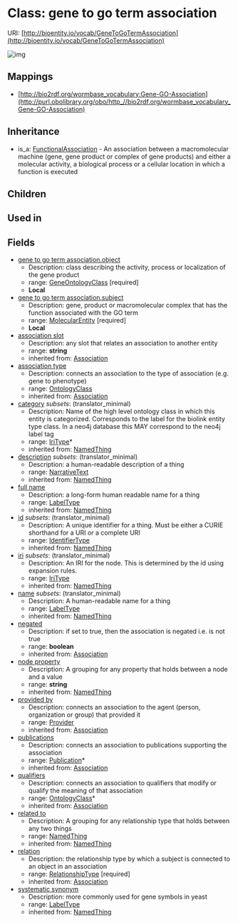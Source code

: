 # Class: gene to go term association




URI: [http://bioentity.io/vocab/GeneToGoTermAssociation](http://bioentity.io/vocab/GeneToGoTermAssociation)

![img](http://yuml.me/diagram/nofunky;dir:TB/class/\[GeneToGoTermAssociation|id(i):identifier_type%20%3F;name(i):label_type%20%3F;category(i):iri_type%20*;node_property(i):string%20%3F;iri(i):iri_type%20%3F;full_name(i):label_type%20%3F;description(i):narrative_text%20%3F;systematic_synonym(i):label_type%20%3F;negated(i):boolean%20%3F;association_slot(i):string%20%3F]-%20provided%20by(i)%20%3F>\[Provider],%20\[GeneToGoTermAssociation]-%20publications(i)%20*>\[Publication],%20\[GeneToGoTermAssociation]-%20qualifiers(i)%20*>\[OntologyClass],%20\[GeneToGoTermAssociation]-%20relation(i)>\[RelationshipType],%20\[GeneToGoTermAssociation]-%20association%20type(i)%20%3F>\[OntologyClass],%20\[GeneToGoTermAssociation]-%20related%20to(i)%20%3F>\[NamedThing],%20\[GeneToGoTermAssociation]-%20object>\[GeneOntologyClass],%20\[GeneToGoTermAssociation]-%20subject>\[MolecularEntity],%20\[FunctionalAssociation]^-\[GeneToGoTermAssociation])
## Mappings

 * [http://bio2rdf.org/wormbase_vocabulary:Gene-GO-Association](http://purl.obolibrary.org/obo/http_//bio2rdf.org/wormbase_vocabulary_Gene-GO-Association)
## Inheritance

 *  is_a: [FunctionalAssociation](FunctionalAssociation.md) - An association between a macromolecular machine (gene, gene product or complex of gene products) and either a molecular activity, a biological process or a cellular location in which a function is executed
## Children

## Used in

## Fields

 * [gene to go term association.object](gene_to_go_term_association_object.md)
    * Description: class describing the activity, process or localization of the gene product
    * range: [GeneOntologyClass](GeneOntologyClass.md) [required]
    * __Local__
 * [gene to go term association.subject](gene_to_go_term_association_subject.md)
    * Description: gene, product or macromolecular complex that has the function associated with the GO term
    * range: [MolecularEntity](MolecularEntity.md) [required]
    * __Local__
 * [association slot](association_slot.md)
    * Description: any slot that relates an association to another entity
    * range: **string**
    * inherited from: [Association](Association.md)
 * [association type](association_type.md)
    * Description: connects an association to the type of association (e.g. gene to phenotype)
    * range: [OntologyClass](OntologyClass.md)
    * inherited from: [Association](Association.md)
 * [category](category.md) *subsets*: (translator_minimal)
    * Description: Name of the high level ontology class in which this entity is categorized. Corresponds to the label for the biolink entity type class. In a neo4j database this MAY correspond to the neo4j label tag
    * range: [IriType](IriType.md)*
    * inherited from: [NamedThing](NamedThing.md)
 * [description](description.md) *subsets*: (translator_minimal)
    * Description: a human-readable description of a thing
    * range: [NarrativeText](NarrativeText.md)
    * inherited from: [NamedThing](NamedThing.md)
 * [full name](full_name.md)
    * Description: a long-form human readable name for a thing
    * range: [LabelType](LabelType.md)
    * inherited from: [NamedThing](NamedThing.md)
 * [id](id.md) *subsets*: (translator_minimal)
    * Description: A unique identifier for a thing. Must be either a CURIE shorthand for a URI or a complete URI
    * range: [IdentifierType](IdentifierType.md)
    * inherited from: [NamedThing](NamedThing.md)
 * [iri](iri.md) *subsets*: (translator_minimal)
    * Description: An IRI for the node. This is determined by the id using expansion rules.
    * range: [IriType](IriType.md)
    * inherited from: [NamedThing](NamedThing.md)
 * [name](name.md) *subsets*: (translator_minimal)
    * Description: A human-readable name for a thing
    * range: [LabelType](LabelType.md)
    * inherited from: [NamedThing](NamedThing.md)
 * [negated](negated.md)
    * Description: if set to true, then the association is negated i.e. is not true
    * range: **boolean**
    * inherited from: [Association](Association.md)
 * [node property](node_property.md)
    * Description: A grouping for any property that holds between a node and a value
    * range: **string**
    * inherited from: [NamedThing](NamedThing.md)
 * [provided by](provided_by.md)
    * Description: connects an association to the agent (person, organization or group) that provided it
    * range: [Provider](Provider.md)
    * inherited from: [Association](Association.md)
 * [publications](publications.md)
    * Description: connects an association to publications supporting the association
    * range: [Publication](Publication.md)*
    * inherited from: [Association](Association.md)
 * [qualifiers](qualifiers.md)
    * Description: connects an association to qualifiers that modify or qualify the meaning of that association
    * range: [OntologyClass](OntologyClass.md)*
    * inherited from: [Association](Association.md)
 * [related to](related_to.md)
    * Description: A grouping for any relationship type that holds between any two things
    * range: [NamedThing](NamedThing.md)
    * inherited from: [NamedThing](NamedThing.md)
 * [relation](relation.md)
    * Description: the relationship type by which a subject is connected to an object in an association
    * range: [RelationshipType](RelationshipType.md) [required]
    * inherited from: [Association](Association.md)
 * [systematic synonym](systematic_synonym.md)
    * Description: more commonly used for gene symbols in yeast
    * range: [LabelType](LabelType.md)
    * inherited from: [NamedThing](NamedThing.md)
